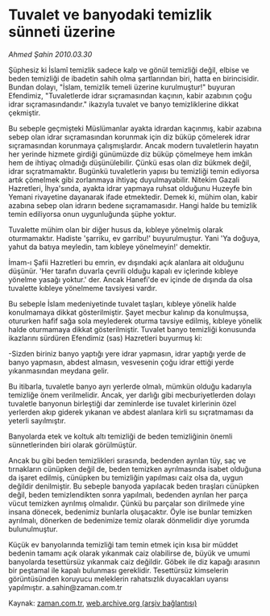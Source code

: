 # Tuvalet ve banyodaki temizlik sünneti üzerine

*Ahmed Şahin 2010.03.30*

<tr><td class="metin" colspan="2" style="padding-top: 20px; padding-left: 5px; ">Şüphesiz ki İslamî temizlik sadece kalp ve gönül temizliği değil, elbise ve beden temizliği de ibadetin sahih olma şartlarından biri, hatta en birincisidir. Bundan dolayı, "İslam, temizlik temeli üzerine kurulmuştur!" buyuran Efendimiz, "Tuvaletlerde idrar sıçramasından kaçının, kabir azabının çoğu idrar sıçramasındandır." ikazıyla tuvalet ve banyo temizliklerine dikkat çekmiştir.</td></tr><tr><td class="metin" colspan="2" style="padding-top: 20px; padding-left: 5px; "><p>Bu sebeple geçmişteki Müslümanlar ayakta idrardan kaçınmış, kabir azabına sebep olan idrar sıçramasından korunmak için diz büküp çömelerek idrar sıçramasından korunmaya çalışmışlardır. Ancak modern tuvaletlerin hayatın her yerinde hizmete girdiği günümüzde diz büküp çömelmeye hem imkân hem de ihtiyaç olmadığı düşünülebilir. Çünkü esas olan diz bükmek değil, idrar sıçratmamaktır. Bugünkü tuvaletlerin yapısı bu temizliği temin ediyorsa artık çömelmek gibi zorlanmaya ihtiyaç duyulmayabilir. Nitekim Gazali Hazretleri, İhya'sında, ayakta idrar yapmaya ruhsat olduğunu Huzeyfe bin Yemani rivayetine dayanarak ifade etmektedir. Demek ki, mühim olan, kabir azabına sebep olan idrarın bedene sıçramamasıdır. Hangi halde bu temizlik temin ediliyorsa onun uygunluğunda şüphe yoktur.
<p>Tuvalette mühim olan bir diğer husus da, kıbleye yönelmiş olarak oturmamaktır. Hadiste 'şarriku, ev garribu!' buyurulmuştur. Yani 'Ya doğuya, yahut da batıya meyledin, tam kıbleye yönelmeyin!' demektir.
<p>İmam-ı Şafii Hazretleri bu emrin, ev dışındaki açık alanlara ait olduğunu düşünür. 'Her tarafın duvarla çevrili olduğu kapalı ev içlerinde kıbleye yönelme yasağı yoktur.' der. Ancak Hanefi'de ev içinde de dışında da olsa tuvalette kıbleye yönelmeme tavsiyesi vardır.
<p>Bu sebeple İslam medeniyetinde tuvalet taşları, kıbleye yönelik halde konulmamaya dikkat gösterilmiştir. Şayet mecbur kalınıp da konulmuşsa, otururken hafif sağa sola meylederek oturma tavsiye edilmiş, kıbleye yönelik halde oturmamaya dikkat gösterilmiştir. Tuvalet banyo temizliği konusunda ikazlarını sürdüren Efendimiz (sas) Hazretleri buyurmuş ki:
<p>-Sizden biriniz banyo yaptığı yere idrar yapmasın, idrar yaptığı yerde de banyo yapmasın, abdest almasın, vesvesenin çoğu idrar ettiği yerde yıkanmasından meydana gelir.
<p>Bu itibarla, tuvaletle banyo ayrı yerlerde olmalı, mümkün olduğu kadarıyla temizliğe önem verilmelidir. Ancak, yer darlığı gibi mecburiyetlerden dolayı tuvaletle banyonun birleştiği dar zeminlerde ise tuvalet kirlerinin özel yerlerden akıp giderek yıkanan ve abdest alanlara kirli su sıçratmaması da yeterli sayılmıştır.
<p>Banyolarda etek ve koltuk altı temizliği de beden temizliğinin önemli sünnetlerinden biri olarak görülmüştür.
<p>Ancak bu gibi beden temizlikleri sırasında, bedenden ayrılan tüy, saç ve tırnakların cünüpken değil de, beden temizken ayrılmasında isabet olduğuna da işaret edilmiş, cünüpken bu temizliğin yapılması caiz olsa da, uygun değildir denilmiştir. Bu sebeple banyoda yapılacak beden tıraşları cünüpken değil, beden temizlendikten sonra yapılmalı, bedenden ayrılan her parça vücut temizken ayrılmış olmalıdır. Çünkü bu parçalar son dirilmede yine insana dönecek, bedenimiz bunlarla oluşacaktır. Öyle ise bunlar temizken ayrılmalı, dönerken de bedenimize temiz olarak dönmelidir diye yorumda bulunulmuştur. 
<p>Küçük ev banyolarında temizliği tam temin etmek için kısa bir müddet bedenin tamamı açık olarak yıkanmak caiz olabilirse de, büyük ve umumi banyolarda tesettürsüz yıkanmak caiz değildir. Göbek ile diz kapağı arasının bir peştamal ile kapalı bulunması gereklidir. Tesettürsüz kimselerin görüntüsünden koruyucu meleklerin rahatsızlık duyacakları uyarısı yapılmıştır. a.sahin@zaman.com.tr<br/></p></p></p></p></p></p></p></p></p></td></tr>

Kaynak: [zaman.com.tr](http://zaman.com.tr/yazar.do?yazino=967169), [web.archive.org (arşiv bağlantısı)](http://web.archive.org/web/20100405081429/http://www.zaman.com.tr:80/yazar.do?yazino=967169)
